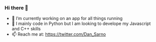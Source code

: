 ### Hi there 👋
<!-- To add a creative gif here-->
- 🔭 I’m currently working on an app for all things running
- 🐍 I mainly code in Python but I am looking to develope my Javascript and C++ skills
- 📫 Reach me at: https://twitter.com/Dan_Sarno
